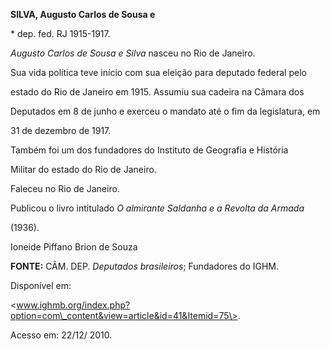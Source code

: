**SILVA, Augusto Carlos de Sousa e**



\* dep. fed. RJ 1915-1917.



*Augusto Carlos de Sousa e Silva* nasceu no Rio de Janeiro.



Sua vida política teve início com sua eleição para deputado federal pelo

estado do Rio de Janeiro em 1915. Assumiu sua cadeira na Câmara dos

Deputados em 8 de junho e exerceu o mandato até o fim da legislatura, em

31 de dezembro de 1917.



Também foi um dos fundadores do Instituto de Geografia e História

Militar do estado do Rio de Janeiro.



Faleceu no Rio de Janeiro.



Publicou o livro intitulado *O almirante Saldanha e a Revolta da Armada*

(1936).



Ioneide Piffano Brion de Souza



**FONTE:** CÂM. DEP. *Deputados brasileiros*; Fundadores do IGHM.

Disponível em:

\<www.ighmb.org/index.php?option=com\_content&view=article&id=41&Itemid=75\>.

Acesso em: 22/12/ 2010.

